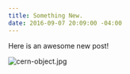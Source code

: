 ```yaml
---
title: Something New.
date: 2016-09-07 20:09:00 -04:00
---
```


Here is an awesome new post!

![cern-object.jpg](/uploads/cern-object.jpg)